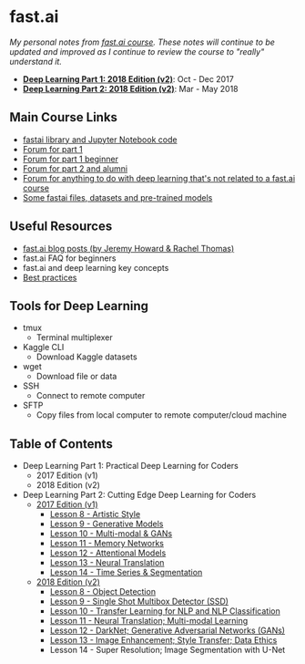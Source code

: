 # fast.ai

_My personal notes from [fast.ai course](http://www.fast.ai/). These notes will continue to be updated and improved as I continue to review the course to "really" understand it._

* [**Deep Learning Part 1: 2018 Edition \(v2\)**](deep-learning-part-1/2018-edition/): Oct - Dec 2017
* [**Deep Learning Part 2: 2018 Edition \(v2\)**](deep-learning-part-2/2018-edition/): Mar - May 2018

## Main Course Links

* [fastai library and Jupyter Notebook code](https://github.com/fastai/fastai)
* [Forum for part 1](http://forums.fast.ai/c/part1-v2)
* [Forum for part 1 beginner](http://forums.fast.ai/c/part1v2-beg)
* [Forum for part 2 and alumni](http://forums.fast.ai/c/part2-v2)
* [Forum for anything to do with deep learning that's not related to a fast.ai course](http://forums.fast.ai/c/deep-learning)
* [Some fastai files, datasets and pre-trained models](http://files.fast.ai/)

## Useful Resources

* [fast.ai blog posts \(by Jeremy Howard & Rachel Thomas\)](http://www.fast.ai/topics/)
* fast.ai FAQ for beginners
* fast.ai and deep learning key concepts
* [Best practices](http://forums.fast.ai/t/30-best-practices/12344)

## Tools for Deep Learning

* tmux
  * Terminal multiplexer
* Kaggle CLI
  * Download Kaggle datasets
* wget
  * Download file or data
* SSH
  * Connect to remote computer
* SFTP
  * Copy files from local computer to remote computer/cloud machine

## Table of Contents

* Deep Learning Part 1: Practical Deep Learning for Coders
  * 2017 Edition \(v1\)
  * 2018 Edition \(v2\)
* Deep Learning Part 2: Cutting Edge Deep Learning for Coders
  * [2017 Edition \(v1\)](deep-learning-part-2/2017-edition/)
    * [Lesson 8 - Artistic Style](deep-learning-part-2/2017-edition/lesson-8-artistic-style.md)
    * [Lesson 9 - Generative Models](deep-learning-part-2/2017-edition/lesson-9-generative-models.md)
    * [Lesson 10 - Multi-modal & GANs](deep-learning-part-2/2017-edition/lesson-10-multi-modal-and-gans.md)
    * [Lesson 11 - Memory Networks](deep-learning-part-2/2017-edition/lesson-11-memory-networks.md)
    * [Lesson 12 - Attentional Models](deep-learning-part-2/2017-edition/lesson-12-attentional-models.md)
    * [Lesson 13 - Neural Translation](deep-learning-part-2/2017-edition/lesson-13-neural-translation.md)
    * [Lesson 14 - Time Series & Segmentation](deep-learning-part-2/2017-edition/lesson-14-time-series-and-segmentation.md)
  * [2018 Edition \(v2\)](deep-learning-part-2/2018-edition/)
    * [Lesson 8 - Object Detection](deep-learning-part-2/2018-edition/lesson-8-object-detection.md)
    * [Lesson 9 - Single Shot Multibox Detector \(SSD\)](deep-learning-part-2/2018-edition/lesson-9-multi-object-detection.md)
    * [Lesson 10 - Transfer Learning for NLP and NLP Classification](deep-learning-part-2/2018-edition/lesson-10-transfer-learning-nlp.md)
    * [Lesson 11 - Neural Translation; Multi-modal Learning](deep-learning-part-2/2018-edition/lesson-11-neural-translation.md)
    * [Lesson 12 - DarkNet; Generative Adversarial Networks \(GANs\)](deep-learning-part-2/2018-edition/lesson-12-gan.md)
    * [Lesson 13 - Image Enhancement; Style Transfer; Data Ethics](deep-learning-part-2/2018-edition/lesson-13-image-enhancement.md)
    * Lesson 14 - Super Resolution; Image Segmentation with U-Net





